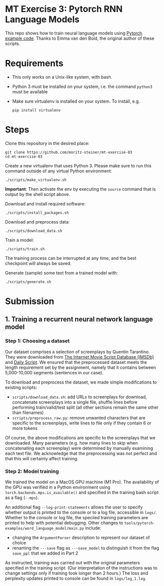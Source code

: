 # MT Exercise 3: Pytorch RNN Language Models

This repo shows how to train neural language models using [Pytorch example code](https://github.com/pytorch/examples/tree/master/word_language_model). Thanks to Emma van den Bold, the original author of these scripts. 

# Requirements

- This only works on a Unix-like system, with bash.
- Python 3 must be installed on your system, i.e. the command `python3` must be available
- Make sure virtualenv is installed on your system. To install, e.g.

    `pip install virtualenv`

# Steps

Clone this repository in the desired place:

    git clone https://github.com/moritz-steiner/mt-exercise-03
    cd mt-exercise-03

Create a new virtualenv that uses Python 3. Please make sure to run this command outside of any virtual Python environment:

    ./scripts/make_virtualenv.sh

**Important**: Then activate the env by executing the `source` command that is output by the shell script above.

Download and install required software:

    ./scripts/install_packages.sh

Download and preprocess data:

    ./scripts/download_data.sh

Train a model:

    ./scripts/train.sh

The training process can be interrupted at any time, and the best checkpoint will always be saved.

Generate (sample) some text from a trained model with:

    ./scripts/generate.sh

# Submission

## 1. Training a recurrent neural network language model
### Step 1: Choosing a dataset
Our dataset comprises a selection of screenplays by Quentin Tarantino. They were downloaded from <a href="https://imsdb.com">The Internet Movie Script Database (IMSDb)</a> and <a href="https://www.dailyscript.com" target="_blank">Daily Script</a>. We ensured that the preprocessed dataset meets the length requirement set by the assignment, namely that it contains between 5,000-10,000 segments (sentences in our case).<br>

To download and preprocess the dataset, we made simple modifications to existing scripts:
* ```scripts/download_data.sh```: add URLs to screenplays for download, concatenate screenplays into a single file, shuffle lines before performing train/valid/test split (all other sections remain the same other than filenames)
* ```scripts/preprocess_raw.py```: remove unwanted characters that are specific to the screenplays, write lines to file only if they contain 6 or more tokens

Of course, the above modifications are specific to the screenplays that we downloaded. Many parameters (e.g. how many lines to skip when concatenating each screenplay) were determined by manually examining each text file. We acknowledge that the preprocessing was not perfect and that this will certainly affect training.

### Step 2: Model training
We trained the model on a MacOS GPU machine (M1 Pro). The availability of the GPU was verified in a Python environment using ```torch.backends.mps.is_available()``` and specified in the training bash script as a flag (```--mps```).<br>

An additional flag ```--log-print-statements``` allows the user to specify whether output is printed to the console or to a log file, accessible in ```logs/```. Whether to the console or log file, the speciied training parameters are printed to help with potential debugging. Other changes to ```tools/pytorch-examples/word_language_model/main.py``` include:
* changing the ```ArgumentParser``` description to represent our dataset of choice
* renaming the ```---save``` flag as ```---save_model``` to distinguish it from the flag ```save_ppl``` that we added in Part 2<br>

As instructed, training was carried out with the original parameters specified in the training script. (Our interpretation of the instructions was to change settings only if training took longer than 2 hours.) The loss and perplexity updates printed to console can be found in ```logs/log_1.log```.